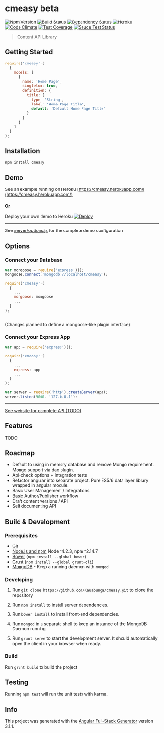 # cmeasy beta


[![Npm Version](https://img.shields.io/npm/dm/cmeasy.svg)](https://www.npmjs.com/package/cmeasy)
[![Build Status](https://travis-ci.org/Kauabunga/cmeasy.svg)](https://travis-ci.org/Kauabunga/cmeasy)
[![Dependency Status](https://david-dm.org/Kauabunga/cmeasy.svg)](https://david-dm.org/Kauabunga/cmeasy)
[![Heroku](http://heroku-badge.herokuapp.com/?app=cmeasy&svg=1)](https://cmeasy.herokuapp.com/)
[![Code Climate](https://codeclimate.com/github/Kauabunga/cmeasy/badges/gpa.svg)](https://codeclimate.com/github/Kauabunga/cmeasy)
[![Test Coverage](https://codeclimate.com/github/Kauabunga/cmeasy/badges/coverage.svg)](https://codeclimate.com/github/Kauabunga/cmeasy/coverage)
[![Sauce Test Status](https://saucelabs.com/buildstatus/Kauabunga)](https://saucelabs.com/u/Kauabunga)


> Content API Library


## Getting Started


```js
require('cmeasy')(
  { 
    models: [ 
      {
        name: 'Home Page',
        singleton: true,
        definition: {
          title: {
            type: 'String',
            label: 'Home Page Title',
            default: 'Default Home Page Title'
          }
        }
      }
    ] 
  }
);
```

## Installation

```bash
npm install cmeasy
```

## Demo

See an example running on Heroku [https://cmeasy.herokuapp.com/](https://cmeasy.herokuapp.com/)

#### Or

Deploy your own demo to Heroku [![Deploy](https://www.herokucdn.com/deploy/button.svg)](https://heroku.com/deploy)

___

See [server/options.js](https://github.com/Kauabunga/cmeasy/blob/master/server/options.js) for the complete demo configuration

## Options

### Connect your Database

```js
var mongoose = require('express')();
mongoose.connect('mongodb://localhost/cmeasy');

require('cmeasy')(
  {
    ...
    mongoose: mongoose
    ...
  }
);
  
```

(Changes planned to define a mongoose-like plugin interface)


### Connect your Express App

```js
var app = require('express')();

require('cmeasy')(
  {
    ...
    express: app
    ...
  }
);

var server = require('http').createServer(app);
server.listen(9000, '127.0.0.1');

```

___

[See website for complete API (TODO)](https://cmeasy.herokuapp.com/)


## Features

TODO



## Roadmap

- Default to using in memory database and remove Mongo requirement. Mongo support via dao plugin.
- Api-check options + Integration tests
- Refactor angular into separate project. Pure ES5/6 data layer library wrapped in angular module.
- Basic User Management / Integrations
- Basic Author/Publisher workflow
- Draft content versions / API
- Self documenting API


## Build & Development

### Prerequisites

- [Git](https://git-scm.com/)
- [Node.js and npm](nodejs.org) Node ^4.2.3, npm ^2.14.7
- [Bower](bower.io) (`npm install --global bower`)
- [Grunt](http://gruntjs.com/) (`npm install --global grunt-cli`)
- [MongoDB](https://www.mongodb.org/) - Keep a running daemon with `mongod`

### Developing

1. Run `git clone https://github.com/Kauabunga/cmeasy.git` to clone the repository

2. Run `npm install` to install server dependencies.

3. Run `bower install` to install front-end dependencies.

4. Run `mongod` in a separate shell to keep an instance of the MongoDB Daemon running

5. Run `grunt serve` to start the development server. It should automatically open the client in your browser when ready.

### Build

Run `grunt build` to build the project

## Testing

Running `npm test` will run the unit tests with karma.


## Info

This project was generated with the [Angular Full-Stack Generator](https://github.com/DaftMonk/generator-angular-fullstack) version 3.1.1.
